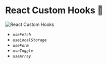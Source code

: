 # React Custom Hooks 📿

![React Custom Hooks](https://blog.alexdevero.com/wp-content/uploads/2021/06/14-06-21-how-to-create-your-own-react-custom-hooks-blog.jpg)


* *```useFetch```*
* *```useLocalStorage```*
* *```useForm```*
* *```useToggle```*
* *```useArray```*
